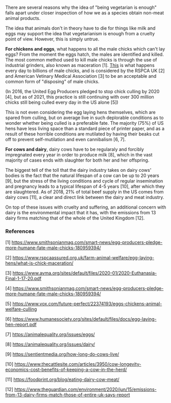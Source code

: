 There are several reasons why the idea of "being vegetarian is enough" falls apart under closer inspection of how we as a species obtain non-meat animal products.

The idea that animals don't in theory have to die for things like milk and eggs may support the idea that vegetarianism is enough from a cruelty point of view. However, this is simply untrue. 

**For chickens and eggs**, what happens to all the male chicks which can't lay eggs? From the moment the eggs hatch, the males are identified and killed. The most common method used to kill male chicks is through the use of industrial grinders, also known as maceration [1]. [This](https://youtu.be/4yaOVvzkyA8list=PLtc3iQTP5EZ8aCW1DoNj36M6dxgc2QWGk) is what happens every day to billions of male chicks, and is considered by the RSPCA UK [2] and American Vetinary Medical Association [3] to be an acceptable and common form of "disposing" of male chicks.

(In 2016, the United Egg Producers pledged to stop chick culling by 2020 [4], but as of 2021, this practice is still continuing with over 300 million chicks still being culled every day in the US alone [5])

This is not even considering the egg laying hens themselves, which are spared from culling, but on average live in such deplorable conditions as to wonder whether being culled is a preferable fate. The majority (75%) of US hens have less living space than a standard piece of printer paper, and as a result of these horrible conditions are mutilated by having their beaks cut off to prevent self-mutilation and even cannibalism [6, 7].

**For cows and dairy**, dairy cows have to be regularaly and forcibly impregnated every year in order to produce milk [8], which in the vast majority of cases ends with slaughter for both her and her offspring.

The biggest tell of the toll that the dairy industry takes on dairy cows' bodies is the fact that the natural lifespan of a cow can be up to 20 years [9], but the stress of the living conditions and cycle of regular insemination and pregnancy leads to a typical lifespan of 4-5 years [10], after which they are slaughtered. As of 2018, 21% of total beef supply in the US comes from dairy cows [11], a clear and direct link between the dairy and meat industry.

On top of these issues with cruelty and suffering, an additional concern with dairy is the environmental impact that it has, with the emissions from 13 dairy firms matching that of the whole of the United Kingdom [12].

### References

[1] https://www.smithsonianmag.com/smart-news/egg-producers-pledge-more-humane-fate-male-chicks-180959394/

[2] https://www.rspcaassured.org.uk/farm-animal-welfare/egg-laying-hens/what-is-chick-maceration/

[3] https://www.avma.org/sites/default/files/2020-01/2020-Euthanasia-Final-1-17-20.pdf

[4] https://www.smithsonianmag.com/smart-news/egg-producers-pledge-more-humane-fate-male-chicks-180959394/

[5] https://www.vox.com/future-perfect/22374193/eggs-chickens-animal-welfare-culling

[6] https://www.humanesociety.org/sites/default/files/docs/egg-laying-hen-report.pdf

[7] https://animalequality.org/issues/eggs/

[8] https://animalequality.org/issues/dairy/

[9] https://sentientmedia.org/how-long-do-cows-live/ 

[10] https://www.thecattlesite.com/articles/3950/cow-longevity-economics-cost-benefits-of-keeping-a-cow-in-the-herd/

[11] https://foodprint.org/blog/eating-dairy-cow-meat/

[12] https://www.theguardian.com/environment/2020/jun/15/emissions-from-13-dairy-firms-match-those-of-entire-uk-says-report
